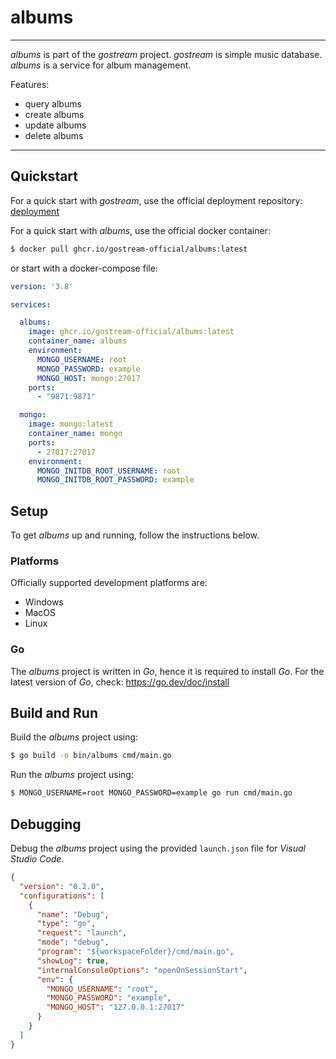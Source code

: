 # albums

---

*albums* is part of the *gostream* project. *gostream* is simple music database. *albums* is a service for album management.

Features:

- query albums
- create albums
- update albums
- delete albums

---

## Quickstart

For a quick start with *gostream*, use the official deployment repository: [deployment](https://github.com/gostream-official/deployment)

For a quick start with *albums*, use the official docker container:

```sh
$ docker pull ghcr.io/gostream-official/albums:latest
```

or start with a docker-compose file:

```yml
version: '3.8'

services:

  albums:
    image: ghcr.io/gostream-official/albums:latest
    container_name: albums
    environment:
      MONGO_USERNAME: root
      MONGO_PASSWORD: example
      MONGO_HOST: mongo:27017
    ports:
      - "9871:9871"

  mongo:
    image: mongo:latest
    container_name: mongo
    ports:
      - 27017:27017
    environment:
      MONGO_INITDB_ROOT_USERNAME: root
      MONGO_INITDB_ROOT_PASSWORD: example
```

## Setup

To get *albums* up and running, follow the instructions below.

### Platforms

Officially supported development platforms are:

- Windows
- MacOS
- Linux

### Go

The *albums* project is written in *Go*, hence it is required to install *Go*. For the latest version of *Go*, check: https://go.dev/doc/install

## Build and Run

Build the *albums* project using:

```sh
$ go build -o bin/albums cmd/main.go
```

Run the *albums* project using:

```sh
$ MONGO_USERNAME=root MONGO_PASSWORD=example go run cmd/main.go
```

## Debugging

Debug the *albums* project using the provided `launch.json` file for *Visual Studio Code*.

```json
{
  "version": "0.2.0",
  "configurations": [
    {
      "name": "Debug",
      "type": "go",
      "request": "launch",
      "mode": "debug",
      "program": "${workspaceFolder}/cmd/main.go",
      "showLog": true,
      "internalConsoleOptions": "openOnSessionStart",
      "env": {
        "MONGO_USERNAME": "root",
        "MONGO_PASSWORD": "example",
        "MONGO_HOST": "127.0.0.1:27017"
      }
    }
  ]
}
```
